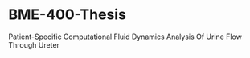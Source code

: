 # BME-400-Thesis
Patient-Specific  Computational  Fluid  Dynamics  Analysis  Of  Urine  Flow  Through  Ureter
